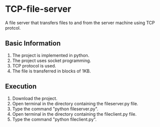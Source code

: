 # TCP-file-server
A file server that transfers files to and from the server machine using TCP protcol.

## Basic Information
1. The project is implemented in python.
2. The project uses socket programming.
3. TCP protocol is used.
4. The file is transferred in blocks of 1KB.

## Execution
1. Download the project.
2. Open terminal in the directory containing the fileserver.py file.
3. Type the command "python fileserver.py".
4. Open terminal in the directory containing the fileclient.py file.
5. Type the command "python fileclient.py".
